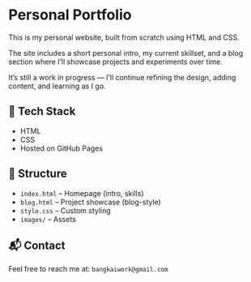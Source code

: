 # Personal Portfolio

This is my personal website, built from scratch using HTML and CSS.

The site includes a short personal intro, my current skillset, and a blog section where I’ll showcase projects and experiments over time.

It’s still a work in progress — I’ll continue refining the design, adding content, and learning as I go.

## 🔧 Tech Stack
- HTML
- CSS
- Hosted on GitHub Pages

## 📁 Structure
- `index.html` – Homepage (intro, skills)
- `blog.html` – Project showcase (blog-style)
- `style.css` – Custom styling
- `images/` – Assets

## 📬 Contact
Feel free to reach me at: `bangkaiwork@gmail.com`
